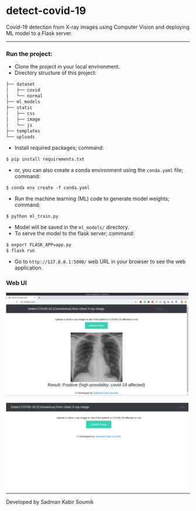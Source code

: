 # detect-covid-19
Covid-19 detection from X-ray images using Computer Vision and deploying ML model to a Flask server. 

---
### Run the project:
 - Clone the project in your local environment.
 - Directory structure of this project: 
 ```
├── dataset
│   ├── covid
│   └── normal
├── ml_models
├── static
│   ├── css
│   ├── image
│   └── js
├── templates
└── uploads

 ```
 - Install required packages; command:  
 ```
 $ pip install requirements.txt
 ```
 - or, you can also create a conda environment using the `conda.yaml` file; command:  
 ```
 $ conda env create -f conda.yaml
 ```
 - Run the machine learning (ML) code to generate model weights; command:

 ```
 $ python ml_train.py
 ```
 - Model will be saved in the `ml_models/` directory.
 - To serve the model to the flask server; command: 
 ```
$ export FLASK_APP=app.py
$ flask run 
 ``` 
 - Go to `http://127.0.0.1:5000/` web URL in your browser to see the web application. 

 ### Web UI


<kbd><img src="static/image/ui_sample.jpg" width=500></kbd>
<br />
<br />
<kbd><img src="static/image/UI_sample_2.png" width=500></kbd>


 ---

 Developed by Sadman Kabir Soumik 

